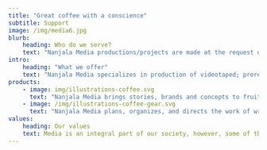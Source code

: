 ```yaml
---
title: "Great coffee with a conscience"
subtitle: Support
image: /img/media6.jpg
blurb:
    heading: Who do we serve?
    text: "Nanjala Media productions/projects are made at the request of everyday people, companies, non-profit organizations and private institutions."
intro:
    heading: "What we offer"
    text: "Nanjala Media specializes in production of videotaped; prerecorded podcast; motion picture films; teleconferences; and slide shows with sound accompaniments."
products:
    - image: img/illustrations-coffee.svg
      text: "Nanjala Media brings stories, brands and concepts to fruition with photography, video, sound, and animation."
    - image: /img/illustrations-coffee-gear.svg
      text: "Nanjala Media plans, organizes, and directs the work of writers, editors, actors, narrators, musicians, set designers, audio and lighting technicians, camera operators, and other associated technical personnel."
values:
    heading: Our values
    text: Media is an integral part of our society, however, some of the most important stories from unsung heroes are never told in a meaningful and graphical way. We want to turn this around and return to the art of storytelling with visuals and sounds to match. We want to empower common people, small-to-medium sized companies and non-profits to share their stories, market their brands and provide practical education that’s beneficial to community.
---
```

